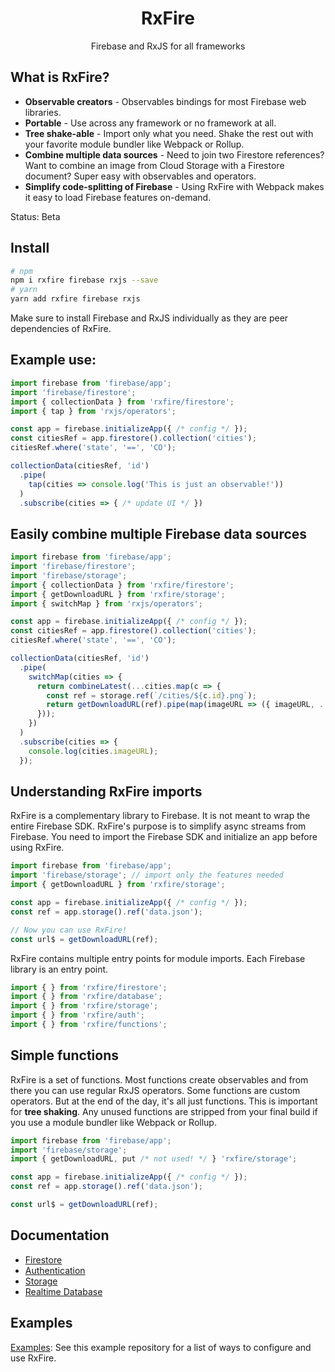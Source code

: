 <p align="center">
  <h1 align="center">RxFire</h1>
  <p align="center">Firebase and RxJS for all frameworks</p>
</p>

## What is RxFire?

- **Observable creators** - Observables bindings for most Firebase web libraries.
- **Portable** - Use across any framework or no framework at all.
- **Tree shake-able** - Import only what you need. Shake the rest out with your favorite module bundler like Webpack or Rollup.
- **Combine multiple data sources** - Need to join two Firestore references? Want to combine an image from Cloud Storage with a Firestore document? Super easy with observables and operators.
- **Simplify code-splitting of Firebase** - Using RxFire with Webpack makes it easy to load Firebase features on-demand.

Status: Beta

## Install

```bash
# npm
npm i rxfire firebase rxjs --save
# yarn
yarn add rxfire firebase rxjs
```

Make sure to install Firebase and RxJS individually as they are peer dependencies of RxFire.

## Example use:

```ts
import firebase from 'firebase/app';
import 'firebase/firestore';
import { collectionData } from 'rxfire/firestore';
import { tap } from 'rxjs/operators';

const app = firebase.initializeApp({ /* config */ });
const citiesRef = app.firestore().collection('cities');
citiesRef.where('state', '==', 'CO');

collectionData(citiesRef, 'id')
  .pipe(
    tap(cities => console.log('This is just an observable!'))
  )
  .subscribe(cities => { /* update UI */ })
```

## Easily combine multiple Firebase data sources

```ts
import firebase from 'firebase/app';
import 'firebase/firestore';
import 'firebase/storage';
import { collectionData } from 'rxfire/firestore';
import { getDownloadURL } from 'rxfire/storage';
import { switchMap } from 'rxjs/operators';

const app = firebase.initializeApp({ /* config */ });
const citiesRef = app.firestore().collection('cities');
citiesRef.where('state', '==', 'CO');

collectionData(citiesRef, 'id')
  .pipe(
    switchMap(cities => {
      return combineLatest(...cities.map(c => {
        const ref = storage.ref(`/cities/${c.id}.png`);
        return getDownloadURL(ref).pipe(map(imageURL => ({ imageURL, ...c })));
      }));
    })
  )
  .subscribe(cities => {
    console.log(cities.imageURL);
  });
```

## Understanding RxFire imports

RxFire is a complementary library to Firebase. It is not meant to wrap the entire Firebase SDK. RxFire's purpose is to simplify async streams from Firebase. You need to import the Firebase SDK and initialize an app before using RxFire.

```ts
import firebase from 'firebase/app';
import 'firebase/storage'; // import only the features needed
import { getDownloadURL } from 'rxfire/storage';

const app = firebase.initializeApp({ /* config */ });
const ref = app.storage().ref('data.json');

// Now you can use RxFire!
const url$ = getDownloadURL(ref);
```

RxFire contains multiple entry points for module imports. Each Firebase library is an entry point.

```ts
import { } from 'rxfire/firestore';
import { } from 'rxfire/database';
import { } from 'rxfire/storage';
import { } from 'rxfire/auth';
import { } from 'rxfire/functions';
```

## Simple functions
RxFire is a set of functions. Most functions create observables and from there you can use regular RxJS operators. Some functions are custom operators. But at the end of the day, it's all just functions. This is important for **tree shaking**. Any unused functions are stripped from your final build if you use a module bundler like Webpack or Rollup.

```ts
import firebase from 'firebase/app';
import 'firebase/storage';
import { getDownloadURL, put /* not used! */ } 'rxfire/storage';

const app = firebase.initializeApp({ /* config */ });
const ref = app.storage().ref('data.json');

const url$ = getDownloadURL(ref);
```

## Documentation

- [Firestore](docs/firestore.md)
- [Authentication](docs/auth.md)
- [Storage](docs/storage.md)
- [Realtime Database](docs/database.md)

## Examples

[Examples](https://github.com/davideast/rxfire-samples): See this example repository for a list of ways to configure and use RxFire.
